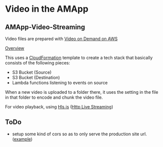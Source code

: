 # Video in the AMApp

## AMApp-Video-Streaming

Video files are prepared with [Video on Demand on AWS](https://aws.amazon.com/solutions/implementations/video-on-demand-on-aws/)

[Overview](https://docs.aws.amazon.com/solutions/latest/video-on-demand-on-aws-foundations/overview.html)

This uses a [CloudFormation](https://console.aws.amazon.com/cloudformation) template to create a tech stack that basically consists of the following pieces:

- S3 Bucket (Source)
- S3 Bucket (Destination)
- Lambda functions listening to events on source

When a new video is uploaded to a folder there, it uses the setting in the file in that folder to encode and chunk the video file.

For video playback, using [Hls.js](https://www.npmjs.com/package/hls.js) ([Http Live Streaming](https://en.wikipedia.org/wiki/HTTP_Live_Streaming))

## ToDo

- setup some kind of cors so as to only serve the production site url. ([example](https://docs.aws.amazon.com/AmazonCloudFront/latest/DeveloperGuide/add-origin-custom-headers.html))
